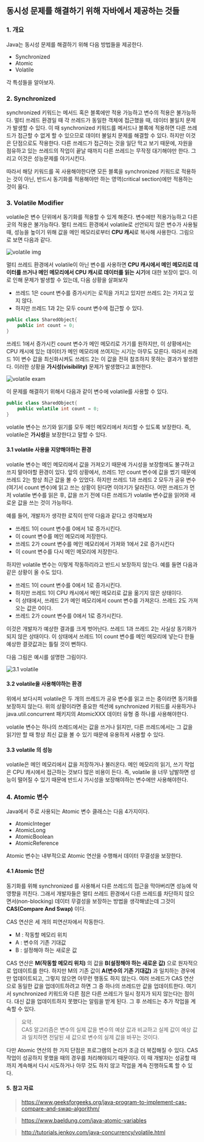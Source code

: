 ## 동시성 문제를 해결하기 위해 자바에서 제공하는 것들

### 1. 개요

Java는 동시성 문제를 해결하기 위해 다음 방법들을 제공한다.

- Synchronized
- Atomic
- Volatile

각 특성들을 알아보자.

### 2. Synchronized

synchronized 키워드는 메서드 혹은 블록에만 적용 가능하고 변수의 적용은 불가능하다.
멀티 쓰레드 환경일 때 각 쓰레드가 동일한 객체에 접근했을 때, 데이터 불일치 문제가 발생할 수 있다.
이 때 synchronized 키워드를  메서드나 블록에 적용하면 다른 쓰레드가 접근할 수 없게 할 수 있으므로 데이터 불일치 문제를
해결할 수 있다. 하지만 이것은 단점으로도 작용한다. 다른 쓰레드가 접근하는 것을 일단 막고 보기 때문에,
 자원을 점유하고 있는 쓰레드의 작업이 끝날 때까지 다른 쓰레드는 무작정 대기해야만 한다. 그리고 이것은 성능문제를
야기시킨다.

따라서 해당 키워드를 꼭 사용해야한다면 모든 블록을 synchronized 키워드로 적용하는 것이 아닌,
반드시 동기화를 적용해야만 하는 영역(critical section)에만 적용하는 것이 옳다. 


### 3. Volatile Modifier

volatile은 변수 단위에서 동기화를 적용할 수 있게 해준다. 변수에만 적용가능하고 다른 곳의 적용은 불가능하다. 
멀티 쓰레드 환경에서 volatile로 선언되지 않은 변수가 사용될 때, 성능을 높이기 위해 값을 메인 메모리로부터 **CPU 캐시**로 복사해 사용한다.
그림으로 보면 다음과 같다.

![volatile img](http://tutorials.jenkov.com/images/java-concurrency/java-volatile-1.png)

멀티 쓰레드 환경에서 volatile이 아닌 변수를 사용하면 **CPU 캐시에서 메인 메모리로 데이터를 쓰거나
메인 메모리에서 CPU 캐시로 데이터를 읽는 시기**에 대한 보장이 없다. 이로 인해 문제가 발생할 수 있는데,
다음 상황을 살펴보자

- 쓰레드 1은 count 변수를 증가시키는 로직을 가지고 있지만 쓰레드 2는 가지고 있지 않다.
- 하지만 쓰레드 1과 2는 모두 count 변수에 접근할 수 있다.

```java
public class SharedObject{
    public int count = 0;
}
```

쓰레드 1에서 증가시킨 count 변수가 메인 메모리로 가기를 원하지만, 
이 상황에서는 CPU 캐시에 있는 데이터가 메인 메모리에 쓰여지는 시기는 아무도 모른다.
따라서 쓰레드 1이 변수 값을 최신화시켜도 쓰레드 2는 이 값을 전혀 참조하지 못하는 결과가 발생한다.
이러한 상황을 **가시성(visibility)** 문제가 발생했다고 표현한다. 

![volatile exam](http://tutorials.jenkov.com/images/java-concurrency/java-volatile-2.png)

이 문제를 해결하기 위해서 다음과 같이 변수에 volatile를 사용할 수 있다.

```java
public class SharedObject{
    public volatile int count = 0;
}
```

volatile 변수는 쓰기와 읽기를 모두 메인 메모리에서 처리할 수 있도록 보장한다.
즉, volatile은 **가시성**을 보장한다고 말할 수 있다.

#### 3.1 volatile 사용을 지양해야하는 환경

volatile 변수는 메인 메모리에서 값을 가져오기 때문에 가시성을 보장함에도 불구하고 쓰지 말아야할 환경이 있다.
앞의 상황에서, 쓰레드 1만 count 변수에 값을 썼기 때문에 쓰레드 2는 항상 최근 값을 볼 수 있었다.
하지만 쓰레드 1과 쓰레드 2 모두가 공유 변수(여기서 count 변수)에 읽고 쓰는 상황이 된다면 이야기가 달라진다.
어떤 쓰레드가 먼저 volatile 변수를 읽은 후, 값을 쓰기 전에 
다른 쓰레드가 volatile 변수값을 읽어와 새로운 값을 쓰는 것이 가능하다.

예를 들어, 개발자가 생각한 로직이 만약 다음과 같다고 생각해보자

- 쓰레드 1이 count 변수를 0에서 1로 증가시킨다.
- 이 count 변수를 메인 메모리에 저장한다.
- 쓰레드 2가 count 변수를 메인 메모리에서 가져와 1에서 2로 증가시킨다
- 이 count 변수를 다시 메인 메모리에 저장한다.

하지만 volatile 변수는 이렇게 작동하리라고 반드시 보장하지 않는다. 예를 들면 다음과 같은 상황이 올 수도 있다.

- 쓰레드 1이 count 변수를 0에서 1로 증가시킨다.
- 하지만 쓰레드 1이 CPU 캐시에서 메인 메모리로 값을 옮기지 않은 상태이다.
- 이 상태에서, 쓰레드 2가 메인 메모리에서 count 변수를 가져온다. 쓰레드 2도 가져오는 값은 0이다.
- 쓰레드 2가 count 변수를 0에서 1로 증가시킨다.

이것은 개발자가 예상한 결과를 크게 벗어난다. 쓰레드 1과 쓰레드 2는 사실상 동기화가 되지 않은 상태이다.
이 상태에서 쓰레드 1이 count 변수를 메인 메모리에 넣는다 한들 예상한 결괏값과는 틀릴 것이 뻔하다.

다음 그림은 예시를 설명한 그림이다.

![3.1 volatile](http://tutorials.jenkov.com/images/java-concurrency/java-volatile-3.png)

#### 3.2 volatile을 사용해야하는 환경

위에서 보다시피 volatile은 두 개의 쓰레드가 공유 변수를 읽고 쓰는 중이라면 동기화를 보장하지 않는다.
위의 상황이라면 중요한 섹션에 synchronized 키워드를 사용하거나 java.util.concurrent 패키지의 AtomicXXX 데이터 유형 중 하나를
사용해야한다.

volatile 변수는 하나의 쓰레드에서는 값을 쓰거나 읽지만, 다른 쓰레드에서는 그 값을 읽기만 할 때
항상 최신 값을 볼 수 있기 때문에 유용하게 사용할 수 있다.

#### 3.3 volatile 의 성능

volatile은 메인 메모리에서 값을 저장하거나 불러온다. 메인 메모리의 읽기, 쓰기 작업은
CPU 캐시에서 접근하는 것보다 많은 비용이 든다. 즉, volatile 을 너무 남발하면 성능이 떨어질 수 있기 때문에
반드시 가시성을 보장해야하는 변수에만 사용해야한다.


### 4. Atomic 변수

Java에서 주로 사용되는 Atomic 변수 클래스는 다음 4가지이다.

- AtomicInteger
- AtomicLong
- AtomicBoolean
- AtomicReference

Atomic 변수는 내부적으로 Atomic 연산을 수행해서 데이터 무결성을 보장한다.

#### 4.1 Atomic 연산

동기화를 위해 synchronized 를 사용해서 다른 쓰레드의 접근을 막아버리면 성능에 악영향을 끼친다.
그래서 개발자들은 멀티 쓰레드 환경에서 다른 쓰레드를 차단하지 않으면서(non-blocking) 데이터 무결성을 보장하는 방법을 생각해냈는데
그것이 **CAS(Compare And Swap)** 이다.

CAS 연산은 세 개의 피연산자에서 작동한다.
- M : 작동할 메모리 위치
- A : 변수의 기존 기대값
- B : 설정해야 하는 새로운 값

CAS 연산은 **M(작동할 메모리 위치)** 의 값을 **B(설정해야 하는 새로운 값)** 으로 원자적으로 업데이트를 한다.
하지만 M의 기존 값이 **A(변수의 기존 기대값)** 과 일치하는 경우에만 업데이트되고, 그렇지 않으면 아무런 행동도 하지 않는다.
여러 쓰레드가 CAS 연산으로 동일한 값을 업데이트하려고 하면 그 중 하나의 쓰레드만 값을 업데이트한다. 여기서 synchronized 키워드와 다른 점은
다른 쓰레드가 일시 정지가 되지 않는다는 점이다. 대신 값을 업데이트하지 못했다는 알림을 받게 된다. 그 후 쓰레드는 추가 작업을 계속할 수 있다.

> 요약.<br>
> CAS 알고리즘은 변수의 실제 값을 변수의 예상 값과 비교하고 실제 값이 예상 값과 일치하면 전달된 새 값으로
> 변수의 실제 값을 바꾸는 것이다.

다만 Atomic 연산의 한 가지 단점은 프로그램의 논리가 조금 더 복잡해질 수 있다. CAS 작업이 성공하지 못했을 때의 경우를 처리해야되기 때문이다.
이 때 개발자는 성공할 때까지 계속해서 다시 시도하거나 아무 것도 하지 않고 작업을 계속 진행하도록 할 수 있다.

#### 5. 참고 자료


> https://www.geeksforgeeks.org/java-program-to-implement-cas-compare-and-swap-algorithm/

> https://www.baeldung.com/java-atomic-variables

> http://tutorials.jenkov.com/java-concurrency/volatile.html

